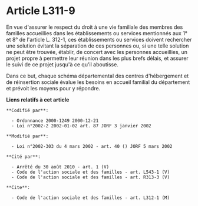 # Article L311-9

En vue d'assurer le respect du droit à une vie familiale des membres des familles accueillies dans les établissements ou
services mentionnés aux 1° et 8° de l'article L. 312-1, ces établissements ou services doivent rechercher une solution
évitant la séparation de ces personnes ou, si une telle solution ne peut être trouvée, établir, de concert avec les personnes
accueillies, un projet propre à permettre leur réunion dans les plus brefs délais, et assurer le suivi de ce projet jusqu'à
ce qu'il aboutisse.

Dans ce but, chaque schéma départemental des centres d'hébergement et de réinsertion sociale évalue les besoins en accueil
familial du département et prévoit les moyens pour y répondre.

**Liens relatifs à cet article**

	**Codifié par**:

	  - Ordonnance 2000-1249 2000-12-21
	  - Loi n°2002-2 2002-01-02 art. 87 JORF 3 janvier 2002

	**Modifié par**:

	  - Loi n°2002-303 du 4 mars 2002 - art. 40 () JORF 5 mars 2002

	**Cité par**:

	  - Arrêté du 30 août 2010 - art. 1 (V)
	  - Code de l'action sociale et des familles - art. L543-1 (V)
	  - Code de l'action sociale et des familles - art. R313-3 (V)

	**Cite**:

	  - Code de l'action sociale et des familles - art. L312-1 (M)
